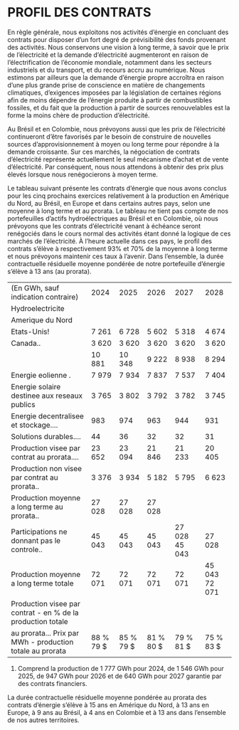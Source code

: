 # PROFIL DES CONTRATS

En règle générale, nous exploitons nos activités d’énergie en concluant des contrats pour disposer d’un fort degré de prévisibilité des fonds provenant des activités. Nous conservons une vision à long terme, à savoir que le prix de l’électricité et la demande d’électricité augmenteront en raison de l’électrification de l’économie mondiale, notamment dans les secteurs industriels et du transport, et du recours accru au numérique. Nous estimons par ailleurs que la demande d’énergie propre accroîtra en raison d’une plus grande prise de conscience en matière de changements climatiques, d’exigences imposées par la législation de certaines régions afin de moins dépendre de l’énergie produite à partir de combustibles fossiles, et du fait que la production à partir de sources renouvelables est la forme la moins chère de production d’électricité.

Au Brésil et en Colombie, nous prévoyons aussi que les prix de l’électricité continueront d’être favorisés par le besoin de construire de nouvelles sources d’approvisionnement à moyen ou long terme pour répondre à la demande croissante. Sur ces marchés, la négociation de contrats d’électricité représente actuellement le seul mécanisme d’achat et de vente d’électricité. Par conséquent, nous nous attendons à obtenir des prix plus élevés lorsque nous renégocierons à moyen terme.

Le tableau suivant présente les contrats d’énergie que nous avons conclus pour les cinq prochains exercices relativement à la production en Amérique du Nord, au Brésil, en Europe et dans certains autres pays, selon une moyenne à long terme et au prorata. Le tableau ne tient pas compte de nos portefeuilles d’actifs hydroélectriques au Brésil et en Colombie, où nous prévoyons que les contrats d’électricité venant à échéance seront renégociés dans le cours normal des activités étant donné la logique de ces marchés de l’électricité. À l’heure actuelle dans ces pays, le profil des contrats s’élève à respectivement $93 \%$ et $70 \%$ de la moyenne à long terme et nous prévoyons maintenir ces taux à l’avenir. Dans l’ensemble, la durée contractuelle résiduelle moyenne pondérée de notre portefeuille d’énergie s’élève à 13 ans (au prorata).

<table><tr><td>(En GWh, sauf indication contraire)</td><td>2024</td><td>2025</td><td>2026</td><td>2027</td><td>2028</td></tr><tr><td>Hydroelectricite</td><td></td><td></td><td></td><td></td><td></td></tr><tr><td>Amerique du Nord</td><td></td><td></td><td></td><td></td><td></td></tr><tr><td>Etats-Unis!</td><td>7 261</td><td>6 728</td><td>5 602</td><td>5 318</td><td>4 674</td></tr><tr><td>Canada..</td><td>3 620</td><td>3 620</td><td>3 620</td><td>3 620</td><td>3 620</td></tr><tr><td></td><td>10 881</td><td>10 348</td><td>9 222</td><td>8 938</td><td>8 294</td></tr><tr><td>Energie eolienne .</td><td>7 979</td><td>7 934</td><td>7 837</td><td>7 537</td><td>7 404</td></tr><tr><td>Energie solaire destinee aux reseaux publics</td><td>3 765</td><td>3 802</td><td>3 792</td><td>3 782</td><td>3 745</td></tr><tr><td>Energie decentralisee et stockage....</td><td>983</td><td>974</td><td>963</td><td>944</td><td>931</td></tr><tr><td>Solutions durables....</td><td>44</td><td>36</td><td>32</td><td>32</td><td>31</td></tr><tr><td>Production visee par contrat au prorata....</td><td>23 652</td><td>23 094</td><td>21 846</td><td>21 233</td><td>20 405</td></tr><tr><td>Production non visee par contrat au prorata..</td><td>3 376</td><td>3 934</td><td>5 182</td><td>5 795</td><td>6 623</td></tr><tr><td>Production moyenne a long terme au prorata..</td><td>27 028</td><td>27 028</td><td>27 028</td><td></td><td></td></tr><tr><td>Participations ne donnant pas le controle..</td><td>45 043</td><td>45 043</td><td>45 043</td><td>27 028 45 043</td><td>27 028</td></tr><tr><td> Production moyenne a long terme totale</td><td>72 071</td><td>72 071</td><td>72 071</td><td>72 071</td><td>45 043 72 071</td></tr><tr><td>Production visee par contrat - en % de la production totale</td><td></td><td></td><td></td><td></td><td></td></tr><tr><td>au prorata... Prix par MWh - production totale au prorata </td><td>88 % 79 $</td><td>85 % 79 $</td><td>81 % 80 $</td><td>79 % 81 $</td><td>75 % 83 $</td></tr></table>

1) Comprend la production de 1 777 GWh pour 2024, de 1 546 GWh pour 2025, de 947 GWh pour 2026 et de 640 GWh pour 2027 garantie par des contrats financiers.

La durée contractuelle résiduelle moyenne pondérée au prorata des contrats d’énergie s’élève à 15 ans en Amérique du Nord, à 13 ans en Europe, à 9 ans au Brésil, à 4 ans en Colombie et à 13 ans dans l’ensemble de nos autres territoires.